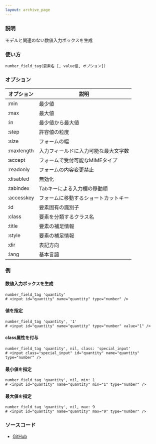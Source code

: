 ```yaml
---
layout: archive_page
---
```

### 説明
モデルと関連のない数値入力ボックスを生成

### 使い方
    number_field_tag(要素名 [, value値, オプション])

### オプション

オプション      | 説明
---------- | ------------------
:min       | 最少値
:max       | 最大値
:in        | 最少値から最大値
:step      | 許容値の粒度
:size      | フォームの幅
:maxlength | 入力フィールドに入力可能な最大文字数
:accept    | フォームで受付可能なMIMEタイプ
:readonly  | フォームの内容変更禁止
:disabled  | 無効化
:tabindex  | Tabキーによる入力欄の移動順
:accesskey | フォームに移動するショートカットキー
:id        | 要素固有の識別子
:class     | 要素を分類するクラス名
:title     | 要素の補足情報
:style     | 要素の補足情報
:dir       | 表記方向
:lang      | 基本言語

### 例
#### 数値入力ボックスを生成
    number_field_tag 'quantity'
    # <input id="quantity" name="quantity" type="number" />

#### 値を指定
    number_field_tag 'quantity', '1'
    # <input id="quantity" name="quantity" type="number" value="1" />

#### class属性を付与
    number_field_tag 'quantity', nil, class: 'special_input'
    # <input class="special_input" id="quantity" name="quantity" type="number" />

#### 最小値を指定
    number_field_tag 'quantity', nil, min: 1
    # <input id="quantity" name="quantity" min="1" type="number" />

#### 最大値を指定
    number_field_tag 'quantity', nil, max: 9
    # <input id="quantity" name="quantity" max="9" type="number" />

### ソースコード
* [GitHub](https://github.com/rails/rails/blob/ac30e389ecfa0e26e3d44c1eda8488ddf63b3ecc/actionview/lib/action_view/helpers/form_tag_helper.rb#L799)